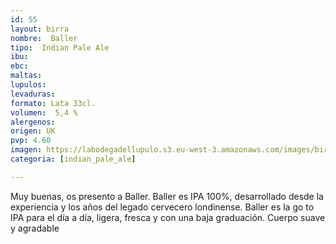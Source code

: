 ```yaml
---
id: 55
layout: birra
nombre:  Baller
tipo:  Indian Pale Ale
ibu: 
ebc:
maltas: 
lupulos: 
levaduras: 
formato: Lata 33cl.
volumen:  5,4 %
alergenos: 
origen: UK
pvp: 4.60
imagen: https://labodegadellupulo.s3.eu-west-3.amazonaws.com/images/birras/baller.jpg
categoria: [indian_pale_ale]

---
```

Muy buenas, os presento a Baller. Baller es IPA 100%, desarrollado desde la experiencia y los años del legado cervecero londinense. Baller es la go to IPA para el día a día, ligera, fresca y con una baja graduación. Cuerpo suave y agradable






























